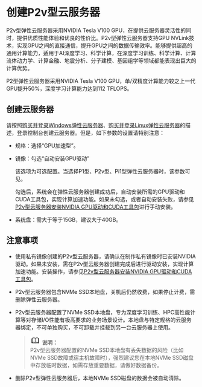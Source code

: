 # 创建P2v型云服务器<a name="ZH-CN_TOPIC_0141194660"></a>

P2v型弹性云服务器采用NVIDIA Tesla V100 GPU，在提供云服务器灵活性的同时，提供优质性能体验和优良的性价比。P2v型弹性云服务器支持GPU NVLink技术，实现GPU之间的直接通信，提升GPU之间的数据传输效率。能够提供超高的通用计算能力，适用于AI深度学习、科学计算，在深度学习训练、科学计算、计算流体动力学、计算金融、地震分析、分子建模、基因组学等领域都能表现出巨大的计算优势。

P2型弹性云服务器采用NVIDIA Tesla V100 GPU，单/双精度计算能力较之上一代GPU提升50%，深度学习计算能力达到112 TFLOPS。

## 创建云服务器<a name="section016594894814"></a>

请按照[购买并登录Windows弹性云服务器](https://support.huaweicloud.com/qs-ecs/zh-cn_topic_0021831611.html)、[购买并登录Linux弹性云服务器](https://support.huaweicloud.com/qs-ecs/zh-cn_topic_0092494193.html)的描述，登录控制台创建云服务器。但是，如下参数的设置请特别注意：

-   规格：选择“GPU加速型”。
-   镜像：勾选“自动安装GPU驱动”

    该选项为可选配置。当选择P1型、P2v型、Pi1型弹性云服务器时，该参数可见。

    勾选后，系统会在弹性云服务器创建成功后，自动安装所需的GPU驱动和CUDA工具包，实现计算加速功能。如果未勾选，或者自动安装失败，请参见[P2v型云服务器安装NVIDIA GPU驱动和CUDA工具包](P2v型云服务器安装NVIDIA-GPU驱动和CUDA工具包.md)进行手动安装。

-   系统盘：需大于等于15GB，建议大于40GB。

## 注意事项<a name="section2288843121412"></a>

-   使用私有镜像创建的P2v型云服务器，请确认在制作私有镜像时已安装NVIDIA驱动。如果未安装，需在P2v型云服务器创建完成后进行驱动安装，实现计算加速功能。安装操作，请参见[P2v型云服务器安装NVIDIA GPU驱动和CUDA工具包](P2v型云服务器安装NVIDIA-GPU驱动和CUDA工具包.md)。
-   P2v型云服务器包含NVMe SSD本地盘，关机后仍然收费，如果停止计费，需删除弹性云服务器。
-   P2v型云服务器配置了NVMe SSD本地盘，专为深度学习训练、HPC高性能计算等对存储I/O性能有极高要求的业务场景设计。本地盘与特定规格的云服务器绑定，不可单独购买，不可卸载并挂载到另一台云服务器上使用。

    >![](public_sys-resources/icon-note.gif) **说明：**   
    >P2v型云服务器配置的NVMe SSD本地盘有丢失数据的风险（比如NVMe SSD故障或宿主机故障时），强烈建议您在本地NVMe SSD磁盘中存放临时数据，如需存放重要数据，请做好数据备份。  

-   删除P2v型弹性云服务器后，本地NVMe SSD磁盘的数据会被自动清除。

